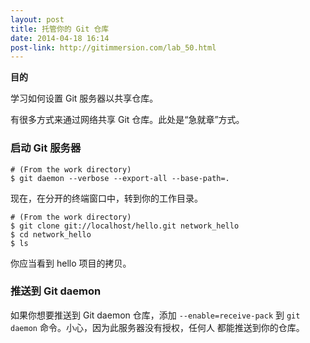 ```yaml
---
layout: post
title: 托管你的 Git 仓库
date: 2014-04-18 16:14
post-link: http://gitimmersion.com/lab_50.html
---
```


**目的**

学习如何设置 Git 服务器以共享仓库。

有很多方式来通过网络共享 Git 仓库。此处是“急就章”方式。

### 启动 Git 服务器

```
# (From the work directory)
$ git daemon --verbose --export-all --base-path=.
```

现在，在分开的终端窗口中，转到你的工作目录。

```
# (From the work directory)
$ git clone git://localhost/hello.git network_hello
$ cd network_hello
$ ls
```

你应当看到 hello 项目的拷贝。

### 推送到 Git daemon

如果你想要推送到 Git daemon 仓库，添加 `--enable=receive-pack`
到 `git daemon` 命令。小心，因为此服务器没有授权，任何人
都能推送到你的仓库。
